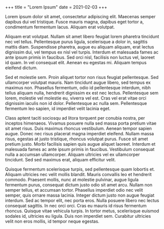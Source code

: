 +++
title = "Lorem Ipsum"
date = 2021-02-03
+++

Lorem ipsum dolor sit amet, consectetur adipiscing elit. Maecenas semper dapibus dui vel tristique. Fusce mauris magna, dapibus eget tortor a, condimentum fermentum lacus. Aliquam erat volutpat.

<!-- more -->

Aliquam erat volutpat. Nullam sit amet libero feugiat lorem pharetra tincidunt nec vel tellus. Pellentesque purus ligula, scelerisque a dolor in, sagittis mattis diam. Suspendisse pharetra, augue eu aliquam aliquam, erat lectus dignissim dui, vel tempus ex nisl vel turpis. Interdum et malesuada fames ac ante ipsum primis in faucibus. Sed orci nisl, facilisis non luctus vel, laoreet id quam. In vel consequat elit. Aenean eu egestas mi. Aliquam tempus eleifend dictum.

Sed et molestie sem. Proin aliquet tortor non risus feugiat pellentesque. Sed ullamcorper volutpat mauris. Nam tincidunt augue libero, sed tempus ex maximus non. Phasellus fermentum, odio id pellentesque interdum, nibh tellus aliquam nulla, hendrerit dignissim ex est nec lectus. Pellentesque sem lorem, molestie vel molestie eu, viverra vel est. Cras vel erat vitae orci dignissim iaculis non id dolor. Pellentesque ac nulla sem. Pellentesque fermentum leo sapien, id imperdiet velit lacinia eget.

Class aptent taciti sociosqu ad litora torquent per conubia nostra, per inceptos himenaeos. Vivamus posuere nulla sed massa porta pretium vitae sit amet risus. Duis maximus rhoncus vestibulum. Aenean tempor sapien augue. Donec nec risus placerat magna imperdiet eleifend. Nullam massa risus, egestas at justo tristique, rhoncus volutpat purus. Fusce sit amet pretium justo. Morbi facilisis sapien quis augue aliquet laoreet. Interdum et malesuada fames ac ante ipsum primis in faucibus. Vestibulum consequat nulla a accumsan ullamcorper. Aliquam ultricies vel ex ullamcorper tincidunt. Sed sed maximus erat, aliquam efficitur velit.

Quisque fermentum scelerisque turpis, sed pellentesque quam lobortis et. Aliquam ultricies nec velit mollis blandit. Mauris convallis leo et hendrerit commodo. Praesent mollis, nunc at molestie pulvinar, augue ligula fermentum purus, consequat dictum justo odio sit amet arcu. Nullam non semper tellus, et accumsan tortor. Phasellus imperdiet odio nec velit semper, quis ornare massa lacinia. Integer dictum justo non augue feugiat interdum. Sed ac tempor elit, nec porta eros. Nulla posuere libero nec lectus consequat sagittis. In nec orci orci. Cras eu mauris id risus fermentum rhoncus. Quisque vitae vehicula turpis. In tortor metus, scelerisque euismod sodales id, ultricies eu ligula. Duis non imperdiet sem. Curabitur ultricies velit non eros mollis, id tempor neque egestas.
